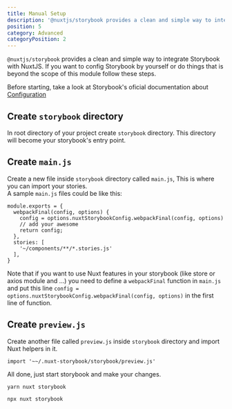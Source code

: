 ```yaml
---
title: Manual Setup
description: '@nuxtjs/storybook provides a clean and simple way to integrate Storybook with NuxtJS. If you want to config Storybook by yourself or do things that is beyond the scope of this module follow these steps.'
position: 5
category: Advanced
categoryPosition: 2
---
```


`@nuxtjs/storybook` provides a clean and simple way to integrate Storybook with NuxtJS. If you want to config Storybook by yourself or do things that is beyond the scope of this module follow these steps.

Before starting, take a look at Storybook's oficial documentation about [Configuration](https://storybook.js.org/docs/configurations/overview/)

## Create `storybook` directory

In root directory of your project create `storybook` directory. This directory will become your storybook's entry point.

## Create `main.js`

Create a new file inside `storybook` directory called `main.js`, This is where you can import your stories.  
A sample `main.js` files could be like this:
```js{}[main.js]
module.exports = {
  webpackFinal(config, options) {
    config = options.nuxtStorybookConfig.webpackFinal(config, options)
    // add your awesome
    return config;
  },
  stories: [
    '~/components/**/*.stories.js'
  ],
}
```

Note that if you want to use Nuxt features in your storybook (like store or axios module and ...) you need to define a `webpackFinal` function in `main.js` and put this line `config = options.nuxtStorybookConfig.webpackFinal(config, options)` in the first line of function.

## Create `preview.js`

Create another file called `preview.js` inside `storybook` directory and import Nuxt helpers in it.
```js{}[preview.js]
import '~~/.nuxt-storybook/storybook/preview.js'
```

All done, just start storybook and make your changes.

<code-group>
  <code-block label="Yarn" active>

  ```bash
  yarn nuxt storybook
  ```

  </code-block>
  <code-block label="NPM">

  ```bash
  npx nuxt storybook
  ```

  </code-block>
</code-group>
